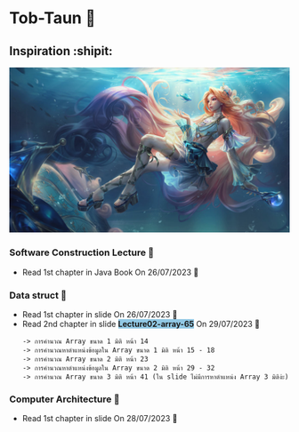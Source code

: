 # Tob-Taun :sunrise_over_mountains:
## Inspiration :shipit:
![This is picture.](/Images/Seraphine_15.jpg "This is my wife!!!")
### Software Construction Lecture :city_sunset:
* Read 1st chapter in Java Book On 26/07/2023 :tada:
### Data struct :city_sunrise:
* Read 1st chapter in slide On 26/07/2023 :partying_face:
* Read 2nd chapter in slide <strong><span style="background-color: #91C8E4">Lecture02-array-65</span></strong> On 29/07/2023 :moyai:
    ```
    -> การคำนวณ Array ขนาด 1 มิติ หน้า 14 
    -> การคำนวณหาตำแหน่งข้อมูลใน Array ขนาด 1 มิติ หน้า 15 - 18
    -> การคำนวณ Array ขนาด 2 มิติ หน้า 23 
    -> การคำนวณหาตำแหน่งข้อมูลใน Array ขนาด 2 มิติ หน้า 29 - 32
    -> การคำนวณ Array ขนาด 3 มิติ หน้า 41 (ใน slide ไม่มีการหาตำแหน่ง Array 3 มิติง่ะ) 
    ```
### Computer Architecture :house_with_garden:
* Read 1st chapter in slide On 28/07/2023 :triangular_flag_on_post: